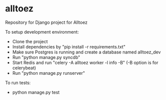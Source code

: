alltoez
=======

Repository for Django project for Alltoez

To setup development environment:
- Clone the project
- Install dependencies by "pip install -r requirements.txt"
- Make sure Postgres is running and create a database named alltoez_dev
- Run "python manage.py syncdb"
- Start Redis and run "celery -A alltoez worker -l info -B" (-B option is for celerybeat)
- Run "python manage.py runserver"

To run tests:
- python manage.py test